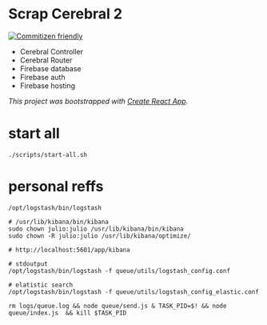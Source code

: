 # Scrap Cerebral 2

[![Commitizen friendly](https://img.shields.io/badge/commitizen-friendly-brightgreen.svg)](http://commitizen.github.io/cz-cli/)

- Cerebral Controller
- Cerebral Router
- Firebase database
- Firebase auth
- Firebase hosting

_This project was bootstrapped with [Create React App](https://github.com/facebookincubator/create-react-app)._

# start all

```shell
./scripts/start-all.sh
```

# personal reffs

```shell
/opt/logstash/bin/logstash

# /usr/lib/kibana/bin/kibana
sudo chown julio:julio /usr/lib/kibana/bin/kibana
sudo chown -R julio:julio /usr/lib/kibana/optimize/

# http://localhost:5601/app/kibana

# stdoutput
/opt/logstash/bin/logstash -f queue/utils/logstash_config.conf

# elatistic search
/opt/logstash/bin/logstash -f queue/utils/logstash_config_elastic.conf

rm logs/queue.log && node queue/send.js & TASK_PID=$! && node queue/index.js  && kill $TASK_PID
```
